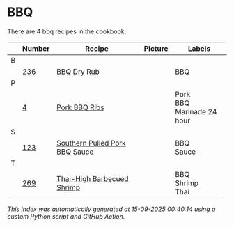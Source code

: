 # BBQ

There are 4 bbq recipes in the cookbook.

| |Number|Recipe|Picture|Labels|
|-|------|------|-------|------|
| B||||
||[236](https://github.com/bryanbr23/Recipes/issues/236)|[BBQ Dry Rub](https://github.com/bryanbr23/Recipes/issues/236)| |BBQ|
| P||||
||[4](https://github.com/bryanbr23/Recipes/issues/4)|[Pork BBQ Ribs](https://github.com/bryanbr23/Recipes/issues/4)| |Pork<br>BBQ<br>Marinade 24 hour|
| S||||
||[123](https://github.com/bryanbr23/Recipes/issues/123)|[Southern Pulled Pork BBQ Sauce](https://github.com/bryanbr23/Recipes/issues/123)| |BBQ<br>Sauce|
| T||||
||[269](https://github.com/bryanbr23/Recipes/issues/269)|[Thai-High Barbecued Shrimp](https://github.com/bryanbr23/Recipes/issues/269)| |BBQ<br>Shrimp<br>Thai|

_This index was automatically generated at 15-09-2025 00:40:14 using a custom Python script and GitHub Action._